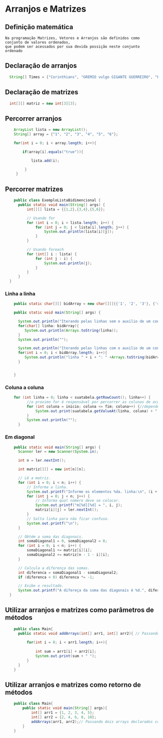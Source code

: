# Arranjos e Matrizes

  ## Definição matemática
  
    Na programação Matrizes, Vetores e Arranjos são definidos como conjunto de valores ordenados, 
    que podem ser acessados por sua devida possição neste conjunto ordenado
  
  ## Declaração de arranjos
  
  ```java
    String[] Times = {"Corinthians", "GREMIO vulgo GIGANTE GUERREIRO", "Flamengo", "Vasco"};
  ```
  
  ## Declaração de matrizes
  
  ```java
    int[][] matriz = new int[3][3];
  ```

  ## Percorrer arranjos
  
  ```java
      ArrayList lista = new ArrayList();
      String[] array = {"1", "2", "3", "4", "5", "6"};

      for(int i = 0; i < array.length; i++){

          if(array[i].equals("true")){

              lista.add(i);

           }
       }
  ```
  
  ## Percorrer matrizes
  
  ```java
      public class ExemploListaBidimencional {
        public static void main(String[] args) {
            int[][] lista = {{1,2},{3,4},{5,6}};

            // Usando for
            for (int i = 0; i < lista.length; i++) {
                for (int j = 0; j < lista[i].length; j++) {
                    System.out.println(lista[i][j]);
                }
            }

            // Usando foreach
            for (int[] i : lista) {
                for (int j : i) {
                    System.out.println(j);
                }
            }
        }
    }
  ```
  
  ### Linha a linha
  
  ```java
      public static char[][] bidArray = new char[][]{{'1', '2', '3'}, {'4', '5', '6'}, {'7', '8', '9'}};

      public static void main(String[] args) {

        System.out.println("Iterando pelas linhas sem o auxilio de um contador:");
        for(char[] linha: bidArray){            
           System.out.println(Arrays.toString(linha));
        }
        System.out.println("");

        System.out.println("Iterando pelas linhas com o auxilio de um contador:");    
        for(int i = 0; i < bidArray.length; i++){            
           System.out.println("linha " + i + ": " +Arrays.toString(bidArray[i]));
        }


      }
  ```
  
  ### Coluna a coluna
  
  ```java
      for (int linha = 0; linha < suatabela.getRowCount(); linha++) {
            //o proximo for é responsável por percorrer as colunas de acordo com o intervalo, em quanto o primeiro, está responsável pelas linhas
            for (int coluna = inicio; coluna <= fim; coluna++) {//dependendo do entendimento, pode ser usado coluna < fim, dentro deste for
                System.out.print(suatabela.getValueAt(linha, coluna) + " ");
            }
            System.out.println("");
        }
  ```
  
  ### Em diagonal
  
  ```java
      public static void main(String[] args) {
        Scanner ler = new Scanner(System.in);

        int n = ler.nextInt();

        int matriz[][] = new int[n][n];

        // Lê a matriz.
        for (int i = 0; i < n; i++) {
            // Informa a linha.
            System.out.printf("Informe os elementos %da. linha:\n", (i + 1));
            for (int j = 0; j < n; j++) {
                // Informa qual número deve se colocar.
                System.out.printf("m[%d][%d] = ", i, j);
                matriz[i][j] = ler.nextInt();
            }
            // Salta linha para não ficar confuso.
            System.out.printf("\n");
        }

        // Obtém a soma das diagonais.
        int somaDiagonal1 = 0, somaDiagonal2 = 0;
        for (int i = 0; i < n; i++) {
            somaDiagonal1 += matriz[i][i];
            somaDiagonal2 += matriz[n - 1 - i][i];
        }

        // Calcula a diferença das somas.
        int diferenca = somaDiagonal1 - somaDiagonal2;
        if (diferenca < 0) diferenca *= -1;

        // Exibe o resultado.
        System.out.printf("A difereça da soma das diagonais é %d.", diferenca);
    }
  ```

  ## Utilizar arranjos e matrizes como parâmetros de métodos
  
  ```java
      public class Main{
        public static void addArrays(int[] arr1, int[] arr2){ // Passando dois arrays na declaração do método i[] demonstra que é um array
        
            for(int i = 0; i < arr1.length; i++){
            
                int sum = arr1[i] + arr2[i];
                System.out.print(sum + " ");
            }
        }
      }
  ```
  
  ## Utilizar arranjos e matrizes como retorno de métodos
  
  ```java
      public class Main{
          public static void main(String[] args){
              int[] arr1 = {1, 2, 3, 4, 5};
              int[] arr2 = {2, 4, 6, 8, 10};
              addArrays(arr1, arr2);// Passando dois arrays declarados como parâmetros para chamar o método
          }
      }
  ```
  

